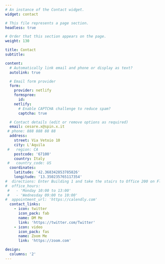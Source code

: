 ```yaml
---
# An instance of the Contact widget.
widget: contact

# This file represents a page section.
headless: true

# Order that this section appears on the page.
weight: 130

title: Contact
subtitle:

content:
  # Automatically link email and phone or display as text?
  autolink: true

  # Email form provider
  form:
    provider: netlify
    formspree:
      id:
    netlify:
      # Enable CAPTCHA challenge to reduce spam?
      captcha: true

  # Contact details (edit or remove options as required)
  email: cesare.x@spin.x.it
 # phone: 888 888 88 88
  address:
    street: Via Vetoio 10
    city: L'Aquila
 #   region: CA
    postcode: '67100'
    country: Italy
 #   country_code: US
  coordinates:
    latitude: '42.368342853785826' 
    longitude: '13.350235765117354'
#  directions: Enter Building 1 and take the stairs to Office 200 on Floor 2
#  office_hours:
 #   - 'Monday 10:00 to 13:00'
 #   - 'Wednesday 09:00 to 10:00'
#  appointment_url: 'https://calendly.com'
  contact_links:
    - icon: twitter
      icon_pack: fab
      name: DM Me
      link: 'https://twitter.com/Twitter'
    - icon: video
      icon_pack: fas
      name: Zoom Me
      link: 'https://zoom.com'

design:
  columns: '2'
---
```

